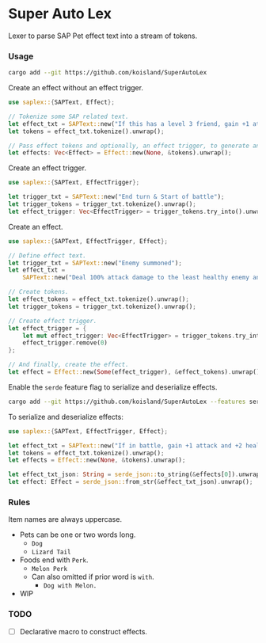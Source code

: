 # Super Auto Lex
Lexer to parse SAP Pet effect text into a stream of tokens.

### Usage
```bash
cargo add --git https://github.com/koisland/SuperAutoLex
```

Create an effect without an effect trigger.
```rust
use saplex::{SAPText, Effect};

// Tokenize some SAP related text.
let effect_txt = SAPText::new("If this has a level 3 friend, gain +1 attack and +2 health.");
let tokens = effect_txt.tokenize().unwrap();

// Pass effect tokens and optionally, an effect trigger, to generate an effect.
let effects: Vec<Effect> = Effect::new(None, &tokens).unwrap();
```

Create an effect trigger.
```rust
use saplex::{SAPText, EffectTrigger};

let trigger_txt = SAPText::new("End turn & Start of battle");
let trigger_tokens = trigger_txt.tokenize().unwrap();
let effect_trigger: Vec<EffectTrigger> = trigger_tokens.try_into().unwrap();
```

Create an effect.
```rust
use saplex::{SAPText, EffectTrigger, Effect};

// Define effect text.
let trigger_txt = SAPText::new("Enemy summoned");
let effect_txt =
    SAPText::new("Deal 100% attack damage to the least healthy enemy and itself.");

// Create tokens.
let effect_tokens = effect_txt.tokenize().unwrap();
let trigger_tokens = trigger_txt.tokenize().unwrap();

// Create effect trigger.
let effect_trigger = {
    let mut effect_trigger: Vec<EffectTrigger> = trigger_tokens.try_into().unwrap();
    effect_trigger.remove(0)
};

// And finally, create the effect.
let effect = Effect::new(Some(effect_trigger), &effect_tokens).unwrap();
```

Enable the `serde` feature flag to serialize and deserialize effects.
```bash
cargo add --git https://github.com/koisland/SuperAutoLex --features serde
```

To serialize and deserialize effects:
```rust
use saplex::{SAPText, EffectTrigger, Effect};

let effect_txt = SAPText::new("If in battle, gain +1 attack and +2 health.");
let tokens = effect_txt.tokenize().unwrap();
let effects = Effect::new(None, &tokens).unwrap();

let effect_txt_json: String = serde_json::to_string(&effects[0]).unwrap();
let effect: Effect = serde_json::from_str(&effect_txt_json).unwrap();
```

### Rules
Item names are always uppercase.
* Pets can be one or two words long.
    * `Dog`
    * `Lizard Tail`
* Foods end with `Perk`.
    * `Melon Perk`
    * Can also omitted if prior word is `with`.
        * `Dog with Melon.`
* WIP

### TODO
* [ ] Declarative macro to construct effects.
